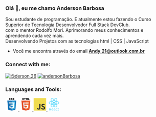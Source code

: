 <h3>Olá 👋, eu me chamo Anderson Barbosa</h1>
<p>Sou estudante de programação. E atualmente estou fazendo o Curso Superior de Tecnologia Desenvolvedor Full Stack DevClub.<br>
  com o mentor Rodolfo Mori. Aprimorando meus conhecimentos e aprendendo cada vez mais.<br>
  Desenvolvendo Projetos com as tecnologias html |  CSS | JavaScript </p>



- Você me encontra através do email **Andy.21@outlook.com.br**

<h3 align="left">Connect with me:</h3>
<p align="left">
<a href="https://instagram.com/@derson.26" target="blank"><img align="center" src="https://raw.githubusercontent.com/rahuldkjain/github-profile-readme-generator/master/src/images/icons/Social/instagram.svg" alt="@derson.26" height="20" width="30" /></a>
<a href="linkedin.com/in/anderson-barbosa-b4572725a" target="blank"> <img align="center" src="https://img.shields.io/badge/LinkedIn-0077B5?style=for-the-badge&logo=linkedin&logoColor=white" alt="andersonBarbosa" height="20" width="30"/></a>
</p>

<h3 align="left">Languages and Tools:</h3>
<p align="left"> <a href="https://www.w3schools.com/css/" target="_blank" rel="noreferrer"> <img src="https://raw.githubusercontent.com/devicons/devicon/master/icons/css3/css3-original-wordmark.svg" alt="css3" width="40" height="40"/> </a> <a href="https://www.w3.org/html/" target="_blank" rel="noreferrer"> <img src="https://raw.githubusercontent.com/devicons/devicon/master/icons/html5/html5-original-wordmark.svg" alt="html5" width="40" height="40"/> </a> <a href="https://developer.mozilla.org/en-US/docs/Web/JavaScript" target="_blank" rel="noreferrer"> <img src="https://raw.githubusercontent.com/devicons/devicon/master/icons/javascript/javascript-original.svg" alt="javascript" width="40" height="40"/> </a> <a href="https://reactjs.org/" target="_blank" rel="noreferrer"> <img src="https://raw.githubusercontent.com/devicons/devicon/master/icons/react/react-original-wordmark.svg" alt="react" width="40" height="40"/> </a> </p> 
